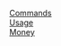 [Commands](https://hsteffensen.github.io/BotBolt/commands.html)  
[Usage](https://hsteffensen.github.io/BotBolt/usage.html)  
[Money](https://hsteffensen.github.io/BotBolt/money.html)  

